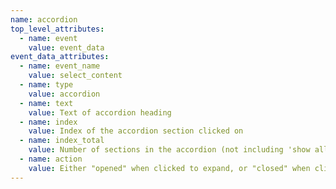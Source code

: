 ```yaml
---
name: accordion
top_level_attributes:
  - name: event
    value: event_data
event_data_attributes:
  - name: event_name
    value: select_content
  - name: type
    value: accordion
  - name: text
    value: Text of accordion heading
  - name: index
    value: Index of the accordion section clicked on
  - name: index_total
    value: Number of sections in the accordion (not including 'show all')
  - name: action
    value: Either "opened" when clicked to expand, or "closed" when clicked to collapse
---
```


